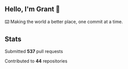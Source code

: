 ## Hello, I'm Grant 👋

⌨️  Making the world a better place, one commit at a time.


## Stats

Submitted **537** pull requests

Contributed to **44** repositories
